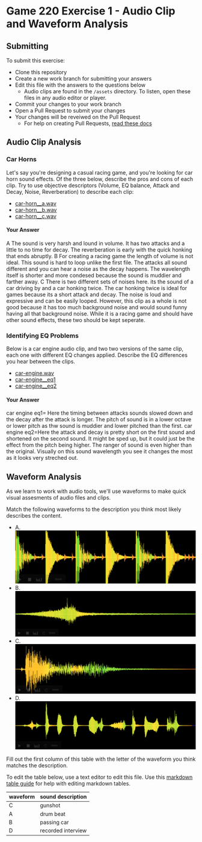 # Game 220 Exercise 1 - Audio Clip and Waveform Analysis

## Submitting

To submit this exercise: 
- Clone this repository
- Create a new work branch for submitting your answers
- Edit this file with the answers to the questions below
  - Audio clips are found in the `/assets` directory. To listen, open these files in any audio editor or player.
- Commit your changes to your work branch
- Open a Pull Request to submit your changes
- Your changes will be reveiwed on the Pull Request
  - For help on creating Pull Requests, [read these docs](https://docs.github.com/en/pull-requests/collaborating-with-pull-requests/proposing-changes-to-your-work-with-pull-requests/about-pull-requests)


## Audio Clip Analysis


### Car Horns

Let's say you're designing a casual racing game, and you're looking for car horn sound effects. Of the three below, describe the pros and cons of each clip. Try to use objective descriptors (Volume, EQ balance, Attack and Decay, Noise, Reverberation) to describe each clip:

- [car-horn__a.wav](/assets/car-horn__a.wav?raw=1)
- [car-horn__b.wav](/assets/car-horn__b.wav?raw=1)
- [car-horn__c.wav](/assets/car-horn__c.wav?raw=1)

#### Your Answer
<!-- Write your answer here --> 
A The sound is very harsh and lound in volume. It has two attacks and a little to no time for decay. The reverberation is early with the quick honking that ends abruptly.
B For creating a racing game the length of volume is not ideal. This sound is hard to loop unlike the first file. The attacks all sound different and you can hear a noise as the decay happens. The wavelength itself is shorter and more condesed because the sound is muddier and farther away.
C There is two different sets of noises here. its the sound of a car driving by and a car honking twice. The car honking twice is ideal for games because its a short attack and decay. The noise is loud and expressive and can be easily looped. However, this clip as a whole is not good because it has too much background noise and would sound funny having all that background noise. While it is a racing game and should have other sound effects, these two should be kept seperate. 

### Identifying EQ Problems

Below is a car engine audio clip, and two two versions of the same clip, each one with different EQ changes applied. Describe the EQ differences you hear between the clips.

- [car-engine.wav](/assets/car-engine.wav?raw=1) 
- [car-engine__eq1](/assets/car-engine__eq1.wav?raw=1)
- [car-engine__eq2](/assets/car-engine__eq2.wav?raw=1)

#### Your Answer
<!-- Write your answer here -->
car engine eq1= Here the timing between attacks sounds slowed down and the decay after the attack is longer. The pitch of sound is in a lower octave or lower pitch as thw sound is muddier and lower pitched than the first. 
car engine eq2=Here the attack and decay is pretty short on the first sound and shortened on the second sound. It might be sped up, but it could just be the effect from the pitch being higher. The ranger of sound is even higher than the original. Visually on this sound wavelength you see it changes the most as it looks very streched out. 

## Waveform Analysis

As we learn to work with audio tools, we'll use waveforms to make quick visual assesments of audio files and clips.

Match the following waveforms to the description you think most likely describes the content.

- A. ![Waveform A](/assets/waveform-a.png)
- B. ![Waveform B](/assets/waveform-b.png)
- C. ![Waveform C](/assets/waveform-c.png)
- D. ![Waveform D](/assets/waveform-d.png)

Fill out the first column of this table with the letter of the waveform you think matches the description.

To edit the table below, use a text editor to edit this file. Use this [markdown table guide](https://www.markdownguide.org/extended-syntax/#tables) for help with editing markdown tables.

| waveform | sound description |
| --- | --- |
| C| gunshot |
| A| drum beat |
|B | passing car |
|D | recorded interview |
